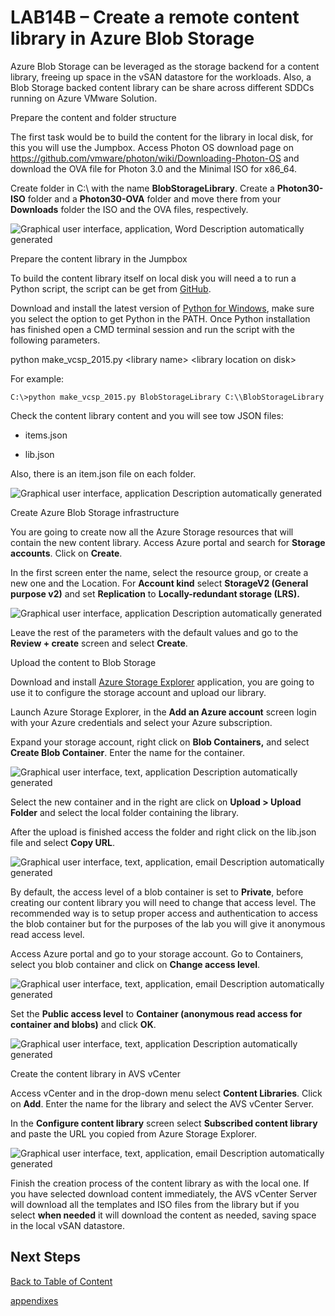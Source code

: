 # LAB14B – Create a remote content library in Azure Blob Storage

Azure Blob Storage can be leveraged as the storage backend for a content
library, freeing up space in the vSAN datastore for the workloads. Also, a Blob
Storage backed content library can be share across different SDDCs running on
Azure VMware Solution.

Prepare the content and folder structure

The first task would be to build the content for the library in local disk, for
this you will use the Jumpbox. Access Photon OS download page on
<https://github.com/vmware/photon/wiki/Downloading-Photon-OS> and download the
OVA file for Photon 3.0 and the Minimal ISO for x86_64.

Create folder in C:\\ with the name **BlobStorageLibrary**. Create a
**Photon30-ISO** folder and a **Photon30-OVA** folder and move there from your
**Downloads** folder the ISO and the OVA files, respectively.

![Graphical user interface, application, Word Description automatically
generated](media/lab-14/580695ed91ff6523a7d40d46d45feda5.png)

Prepare the content library in the Jumpbox

To build the content library itself on local disk you will need a to run a
Python script, the script can be get from
[GitHub](https://github.com/lamw/vghetto-scripts/blob/master/python/make_vcsp_2015.py).

Download and install the latest version of [Python for
Windows](https://www.python.org/downloads/), make sure you select the option to
get Python in the PATH. Once Python installation has finished open a CMD
terminal session and run the script with the following parameters.

python make_vcsp_2015.py \<library name\> \<library location on disk\>

For example:

```dos
C:\>python make_vcsp_2015.py BlobStorageLibrary C:\\BlobStorageLibrary
```

Check the content library content and you will see tow JSON files:

- items.json

- lib.json

Also, there is an item.json file on each folder.

![Graphical user interface, application Description automatically
generated](media/lab-14/9385203d0cac343f78292c76dfe52b81.png)

Create Azure Blob Storage infrastructure

You are going to create now all the Azure Storage resources that will contain
the new content library. Access Azure portal and search for **Storage
accounts**. Click on **Create**.

In the first screen enter the name, select the resource group, or create a new
one and the Location. For **Account kind** select **StorageV2 (General purpose
v2)** and set **Replication** to **Locally-redundant storage (LRS).**

![Graphical user interface, application Description automatically
generated](media/lab-14/e6f2d954ed6224a0f919c527017ff4ff.png)

Leave the rest of the parameters with the default values and go to the **Review
\+ create** screen and select **Create**.

Upload the content to Blob Storage

Download and install [Azure Storage
Explorer](https://azure.microsoft.com/en-us/features/storage-explorer/)
application, you are going to use it to configure the storage account and upload
our library.

Launch Azure Storage Explorer, in the **Add an Azure account** screen login with
your Azure credentials and select your Azure subscription.

Expand your storage account, right click on **Blob Containers,** and select
**Create Blob Container**. Enter the name for the container.

![Graphical user interface, text, application Description automatically
generated](media/lab-14/26d4a1a1b2e6614917c3e2614daf36f5.png)

Select the new container and in the right are click on **Upload \> Upload
Folder** and select the local folder containing the library.

After the upload is finished access the folder and right click on the lib.json
file and select **Copy URL**.

![Graphical user interface, text, application, email Description automatically
generated](media/lab-14/264c82de4132a357f0cb80b361189f9e.png)

By default, the access level of a blob container is set to **Private**, before
creating our content library you will need to change that access level. The
recommended way is to setup proper access and authentication to access the blob
container but for the purposes of the lab you will give it anonymous read access
level.

Access Azure portal and go to your storage account. Go to Containers, select you
blob container and click on **Change access level**.

![Graphical user interface, text, application, email Description automatically
generated](media/lab-14/4c212133fe075f593ec25d10e699d299.png)

Set the **Public access level** to **Container (anonymous read access for
container and blobs)** and click **OK**.

![Graphical user interface, text, application Description automatically
generated](media/lab-14/721d4930469ea7426c309f9cc8e67c69.png)

Create the content library in AVS vCenter

Access vCenter and in the drop-down menu select **Content Libraries**. Click on
**Add**. Enter the name for the library and select the AVS vCenter Server.

In the **Configure content library** screen select **Subscribed content
library** and paste the URL you copied from Azure Storage Explorer.

![Graphical user interface, text, application, email Description automatically
generated](media/lab-14/fdabc498670a53d7dd401e758704332b.png)

Finish the creation process of the content library as with the local one. If you
have selected download content immediately, the AVS vCenter Server will download
all the templates and ISO files from the library but if you select **when
needed** it will download the content as needed, saving space in the local vSAN
datastore.

## Next Steps

[Back to Table of Content](toc.md#table-of-contents)

[appendixes](appendixes.md)
